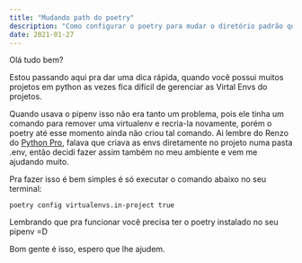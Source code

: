 ```yaml
---
title: "Mudando path do poetry"
description: "Como configurar o poetry para mudar o diretório padrão que ele cria a Virtual Env"
date: 2021-01-27
---
```


Olá tudo bem?

Estou passando aqui pra dar uma dica rápida, quando você possui muitos projetos em python as vezes fica difícil de gerenciar as Virtal Envs do projetos.

Quando usava o pipenv isso não era tanto um problema, pois ele tinha um comando para remover uma virtualenv e recria-la novamente, porém o poetry até esse momento ainda não criou tal comando. Ai lembre do Renzo do [Python Pro](https://www.python.pro.br), falava que criava as envs diretamente no projeto numa pasta .env, então decidi fazer assim também no meu ambiente e vem me ajudando muito.

Pra fazer isso é bem simples é só executar o comando abaixo no seu terminal:
```
poetry config virtualenvs.in-project true
```

Lembrando que pra funcionar você precisa ter o poetry instalado no seu pipenv =D

Bom gente é isso, espero que lhe ajudem.
